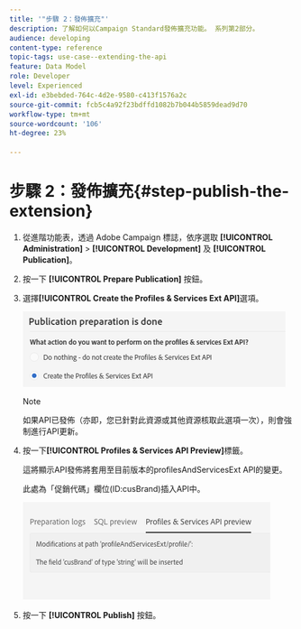```yaml
---
title: '"步驟 2：發佈擴充"'
description: 了解如何以Campaign Standard發佈擴充功能。 系列第2部分。
audience: developing
content-type: reference
topic-tags: use-case--extending-the-api
feature: Data Model
role: Developer
level: Experienced
exl-id: e3bebded-764c-4d2e-9580-c413f1576a2c
source-git-commit: fcb5c4a92f23bdffd1082b7b044b5859dead9d70
workflow-type: tm+mt
source-wordcount: '106'
ht-degree: 23%

---
```


# 步驟 2：發佈擴充{#step-publish-the-extension}

1. 從進階功能表，透過 Adobe Campaign 標誌，依序選取 **[!UICONTROL Administration]** > **[!UICONTROL Development]** 及 **[!UICONTROL Publication]**。
1. 按一下 **[!UICONTROL Prepare Publication]** 按鈕。
1. 選擇&#x200B;**[!UICONTROL Create the Profiles & Services Ext API]**&#x200B;選項。

   ![](assets/create-profile-and-services-api.png)

   >[!NOTE]
   >
   >如果API已發佈（亦即，您已針對此資源或其他資源核取此選項一次），則會強制進行API更新。

1. 按一下&#x200B;**[!UICONTROL Profiles & Services API Preview]**&#x200B;標籤。

   這將顯示API發佈將套用至目前版本的profilesAndServicesExt API的變更。

   此處為「促銷代碼」欄位(ID:cusBrand)插入API中。

   ![](assets/extendpandsapi_diff.png)

1. 按一下 **[!UICONTROL Publish]** 按鈕。
